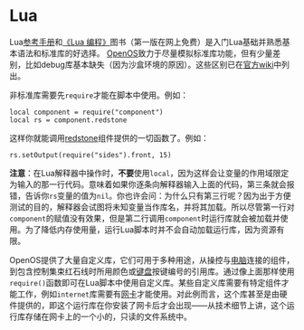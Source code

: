 # Lua

Lua[参考手册](https://www.lua.org/manual/5.2/manual.html)和[《Lua 编程》](https://www.lua.org/pil/)图书（第一版在网上免费）是入门Lua基础并熟悉基本语法和标准库的好选择。 [OpenOS](openOS.md)致力于尽量模拟标准库功能，但有少量差别，比如debug库基本缺失（因为沙盒环境的原因）。这些区别已在[官方wiki](https://ocdoc.cil.li/api:non-standard-lua-libs:zh)中列出。

非标准库需要先`require`才能在脚本中使用。例如：

`local component = require("component")`  
`local rs = component.redstone`

这样你就能调用[redstone](../item/redstoneCard1.md)组件提供的一切函数了。例如：

`rs.setOutput(require("sides").front, 15)`

**注意**：在Lua解释器中操作时，**不要**使用`local`，因为这样会让变量的作用域限定为输入的那一行代码。意味着如果你逐条向解释器输入上面的代码，第三条就会报错，告诉你`rs`变量的值为`nil`。你也许会问：为什么只有第三行呢？因为出于方便测试的目的，解释器会试图将未知变量当作库名，并将其加载。所以尽管第一行对`component`的赋值没有效果，但是第二行调用`component`时运行库就会被加载并使用。为了降低内存使用量，运行Lua脚本时并不会自动加载运行库，因为资源有限。

OpenOS提供了大量自定义库，它们可用于多种用途，从操控与[电脑](computer.md)连接的组件，到包含控制集束红石线时所用颜色或[键盘](../block/keyboard.md)按键编号的引用库。通过像上面那样使用`require()`函数即可在Lua脚本中使用自定义库。某些自定义库需要有特定组件才能工作，例如`internet`库需要有[网卡](../item/internetCard.md)才能使用。对此例而言，这个库甚至是由硬件提供的，即这个运行库在你安装了网卡后才会出现——从技术细节上讲，这个运行库存储在网卡上的一个小的，只读的文件系统中。
